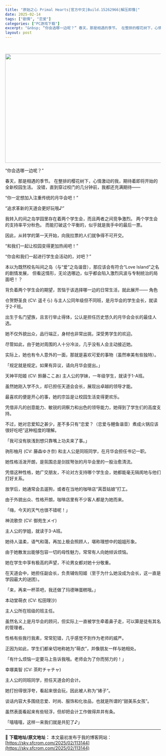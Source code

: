 ```yaml
---
title: "原始之心 Primal Hearts|官方中文|Build.15262966|解压即撸|"
date: 2025-02-14
tags: ["剧情", "恋爱"]
categories: ["PC游戏下载"]
excerpt: "&nbsp; “你会选哪一边呢？” 春天，那是相遇的季节。 在整排的樱花树下，心情激动的我，期待着即将开始的全新校园生活。 没错，直到穿过校门的几分钟前，我都还充满期待—— “你一定想加入注重传统的月华会吧！” “追求革新的天道会更好玩哦♪” 我转入的间之岛学园里存在着两个学生会，而且两者之间竞争激&hellip;"
layout: post
---
```


&nbsp;

<img class="aligncenter size-full wp-image-113107" src="https://sky.sfcrom.com/wp-content/uploads/2025/02/2025021410135349.webp" alt="" width="616" height="353" />

“你会选哪一边呢？”

春天，那是相遇的季节。
在整排的樱花树下，心情激动的我，期待着即将开始的全新校园生活。
没错，直到穿过校门的几分钟前，我都还充满期待——

“你一定想加入注重传统的月华会吧！”

“追求革新的天道会更好玩哦♪”

我转入的间之岛学园里存在着两个学生会，而且两者之间竞争激烈。
两个学生会的支持率平分秋色。
而能打破这个平衡的，似乎就是我手中的最后一票。

因此，从转学的第一天开始，向我拉票的人们就争得不可开交。

“和我们一起让校园变得更加热闹吧！”

“你会和我们一起进行学生会活动的，对吧？”

本以为既然校名叫间之岛（与“爱”之岛谐音），那应该会有符合“Love Island”之名的剧情发展，
但看这情形，无论选哪边，似乎都会陷入激烈风波与专制统治的局面吧！？

背负着两个学生会的期望，苦恼于该选择哪一边的日常生活，就此展开——
角色

仓贺野圣良 (CV: 遥そら)
与主人公同年级但不同班，是月华会的学生会长，就读于2-F班。

出生于名门望族，且言行举止得体，公认是担任历史悠久的月华会会长的最佳人选。

她不仅外貌出众，品行端正，身材也非常出挑，深受男学生的欢迎。

尽管如此，由于她对周围的人十分冷淡，几乎没有人会主动接近她。

实际上，她也有令人意外的一面，那就是喜欢可爱的事物（虽然审美有些独特）。

「规定就是规定。如果有异议，请向月华会提出。」

天神平阳姬 (CV: 鈴藤ここあ)
主人公的学妹，一年级学生，就读于1-A班。

虽然她刚入学不久，却已担任天道会会长，展现出卓越的领导才能。

最喜欢的便是开心的事，她的宗旨是让校园生活变得更欢乐。

凭借非凡的创意能力、敏锐的洞察力和出色的领导能力，她得到了学生们的高度支持。

不过，她对恋爱知之甚少，差不多只有“恋爱？（恋爱与鲤鱼谐音）煮成火锅应该很好吃吧”这种程度的理解。

「我可没有肤浅到想只靠嘴上功夫来了事。」

驹形柚月 (CV: 藤森ゆき奈)
和主人公是同班同学，在月华会担任书记一职。

她性格活泼开朗，是氛围总是剑拔弩张的月华会里的一股治愈清流。

凭借这种性格，她广交朋友，不论对方支持哪个学生会，她都能毫无隔阂地与他们打好关系。

放学后，她通常会去遛狗，或者在当地的咖啡店“莴苣姑娘”打工。

由于外貌出众、性格开朗，咖啡店里有不少客人都是为她而来。

「嗨，今天的天气也很不错呢！」

神流歌奈 (CV: 御苑生メイ)

主人公的学姐，就读于3-A班。

她待人温柔，语气和蔼，再加上极会照顾人，堪称理想中的姐姐形象。

由于她散发出能够包容一切的母性魅力，常常有人向她倾诉烦恼。

她在学生中享有极高的声望，不论男女都对她十分敬重。

在天道会中，她担任副会长，负责辅佐阳姬（至于为什么她没成为会长，这一直是学园最大的谜团）。

「来，再来一杯茶吧，我还做了玛德琳蛋糕哦。」

本动堂萌衣 (CV: 松田理沙)

主人公所在班级的班主任。

虽然名义上是月华会的顾问，但实际上一直被学生牵着鼻子走，可以算是徒有其名的管理者。

性格有些我行我素，常常犯错，几乎感觉不到作为老师的威严。

正因为如此，学生们都亲切地称她为“萌衣”，并像朋友一样与她相处。

「有什么烦恼一定要马上告诉我哦。老师会为了你而努力的！」

幸塚美智 (CV: 茶町チャチャ)

主人公的同班同学，担任天道会的会计。

她打扮得很浮夸，看起来很会玩，因此被人称为“婊子”。

谈话内容大多围绕恋爱、时尚、服饰和化妆品，也就是所谓的“甜美系女孩”。

虽然表面看起来有些轻浮，但却把会计工作做得井井有条。

「嘻嘻嘻，这样一来我们就是共犯了♪」

---
📖 **下载地址/原文地址：** 本文最初发布于我的博客网站：[https://sky.sfcrom.com/2025/02/113144](https://sky.sfcrom.com/2025/02/113144)
